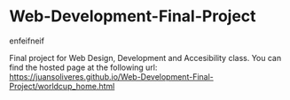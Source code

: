 # Web-Development-Final-Project
enfeifneif
 
 Final project for Web Design, Development and Accesibility class. You can find the hosted page at the following url:
 https://juansoliveres.github.io/Web-Development-Final-Project/worldcup_home.html
 
